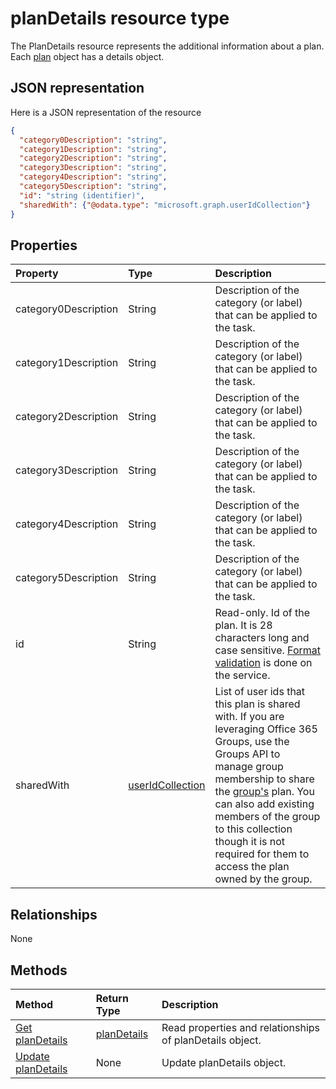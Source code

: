 # planDetails resource type

The PlanDetails resource represents the additional information about a plan. Each [plan](plan.md) object has a details object.

## JSON representation

Here is a JSON representation of the resource

<!-- {
  "blockType": "resource",
  "optionalProperties": [

  ],
  "@odata.type": "microsoft.graph.plandetails"
}-->

```json
{
  "category0Description": "string",
  "category1Description": "string",
  "category2Description": "string",
  "category3Description": "string",
  "category4Description": "string",
  "category5Description": "string",
  "id": "string (identifier)",
  "sharedWith": {"@odata.type": "microsoft.graph.userIdCollection"}
}

```
## Properties
| Property	   | Type	|Description|
|:---------------|:--------|:----------|
|category0Description|String| Description of the category (or label) that can be applied to the task. |
|category1Description|String| Description of the category (or label) that can be applied to the task. |
|category2Description|String| Description of the category (or label) that can be applied to the task. |
|category3Description|String| Description of the category (or label) that can be applied to the task. |
|category4Description|String| Description of the category (or label) that can be applied to the task. |
|category5Description|String| Description of the category (or label) that can be applied to the task. |
|id|String| Read-only. Id of the plan. It is 28 characters long and case sensitive. [Format validation](tasks_identifiers_disclaimer.md) is done on the service.|
|sharedWith|[userIdCollection](useridcollection.md)| List of user ids that this plan is shared with. If you are leveraging Office 365 Groups, use the Groups API to manage group membership to share the [group's](group.md) plan. You can also add existing members of the group to this collection though it is not required for them to access the plan owned by the group. |

## Relationships
None


## Methods

| Method		   | Return Type	|Description|
|:---------------|:--------|:----------|
|[Get planDetails](../api/plandetails_get.md) | [planDetails](plandetails.md) |Read properties and relationships of planDetails object.|
|[Update planDetails](../api/plandetails_update.md) | None	|Update planDetails object. |

<!-- uuid: 8fcb5dbc-d5aa-4681-8e31-b001d5168d79
2015-10-25 14:57:30 UTC -->
<!-- {
  "type": "#page.annotation",
  "description": "planDetails resource",
  "keywords": "",
  "section": "documentation",
  "tocPath": ""
}-->

<!-- {
  "type": "#page.annotation",
  "description": "",
  "tocPath": "/beta reference/Tasks/plan details",
  "apiVersion": "beta",
  "section": "documentation",
  "canonicalURL": ""
} -->
